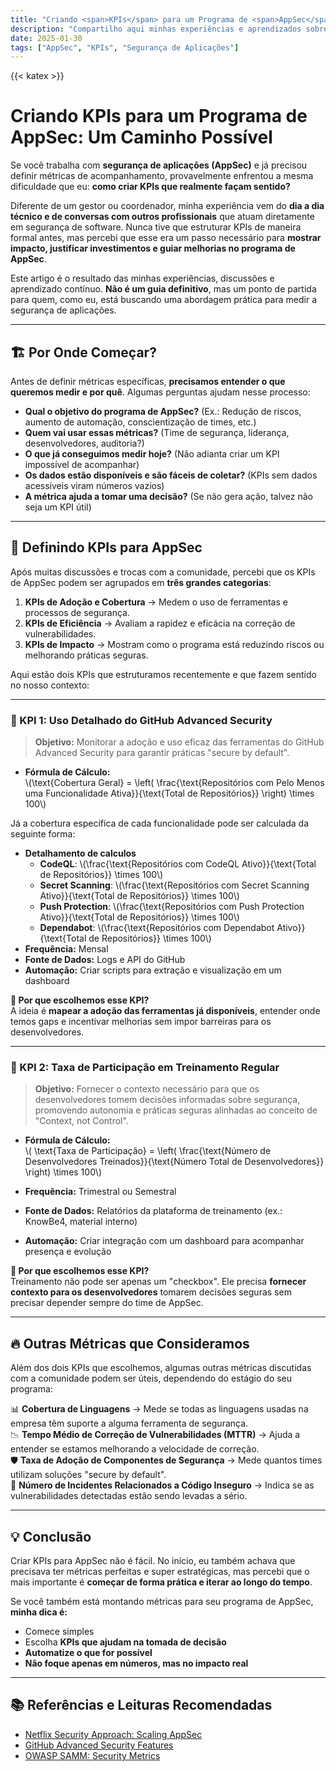 ```yaml
---
title: "Criando <span>KPIs</span> para um Programa de <span>AppSec</span>"
description: "Compartilho aqui minhas experiências e aprendizados sobre a criação de KPIs para segurança de aplicações, sem fórmulas mágicas, mas com insights práticos que podem ajudar outros profissionais na área."
date: 2025-01-30
tags: ["AppSec", "KPIs", "Segurança de Aplicações"]
---
```

{{< katex >}}

# Criando KPIs para um Programa de AppSec: Um Caminho Possível

Se você trabalha com **segurança de aplicações (AppSec)** e já precisou definir métricas de acompanhamento, provavelmente enfrentou a mesma dificuldade que eu: **como criar KPIs que realmente façam sentido?**  

Diferente de um gestor ou coordenador, minha experiência vem do **dia a dia técnico e de conversas com outros profissionais** que atuam diretamente em segurança de software. Nunca tive que estruturar KPIs de maneira formal antes, mas percebi que esse era um passo necessário para **mostrar impacto, justificar investimentos e guiar melhorias no programa de AppSec**.  

Este artigo é o resultado das minhas experiências, discussões e aprendizado contínuo. **Não é um guia definitivo**, mas um ponto de partida para quem, como eu, está buscando uma abordagem prática para medir a segurança de aplicações.

---

## 🏗️ **Por Onde Começar?**

Antes de definir métricas específicas, **precisamos entender o que queremos medir e por quê**. Algumas perguntas ajudam nesse processo:

- **Qual o objetivo do programa de AppSec?** (Ex.: Redução de riscos, aumento de automação, conscientização de times, etc.)
- **Quem vai usar essas métricas?** (Time de segurança, liderança, desenvolvedores, auditoria?)
- **O que já conseguimos medir hoje?** (Não adianta criar um KPI impossível de acompanhar)
- **Os dados estão disponíveis e são fáceis de coletar?** (KPIs sem dados acessíveis viram números vazios)
- **A métrica ajuda a tomar uma decisão?** (Se não gera ação, talvez não seja um KPI útil)

---

## 🎯 **Definindo KPIs para AppSec**

Após muitas discussões e trocas com a comunidade, percebi que os KPIs de AppSec podem ser agrupados em **três grandes categorias**:

1. **KPIs de Adoção e Cobertura** → Medem o uso de ferramentas e processos de segurança.  
2. **KPIs de Eficiência** → Avaliam a rapidez e eficácia na correção de vulnerabilidades.  
3. **KPIs de Impacto** → Mostram como o programa está reduzindo riscos ou melhorando práticas seguras.  

Aqui estão dois KPIs que estruturamos recentemente e que fazem sentido no nosso contexto:

---

### **📌 KPI 1: Uso Detalhado do GitHub Advanced Security**
> **Objetivo:** Monitorar a adoção e uso eficaz das ferramentas do GitHub Advanced Security para garantir práticas "secure by default".

- **Fórmula de Cálculo:**  
\\(\text{Cobertura Geral} = \left( \frac{\text{Repositórios com Pelo Menos uma Funcionalidade Ativa}}{\text{Total de Repositórios}} \right) \times 100\\)

Já a cobertura específica de cada funcionalidade pode ser calculada da seguinte forma:

- **Detalhamento de calculos**
  - **CodeQL**: \\(\frac{\text{Repositórios com CodeQL Ativo}}{\text{Total de Repositórios}} \times 100\\)
  - **Secret Scanning**: \\(\frac{\text{Repositórios com Secret Scanning Ativo}}{\text{Total de Repositórios}} \times 100\\)
  - **Push Protection**: \\(\frac{\text{Repositórios com Push Protection Ativo}}{\text{Total de Repositórios}} \times 100\\)
  - **Dependabot**: \\(\frac{\text{Repositórios com Dependabot Ativo}}{\text{Total de Repositórios}} \times 100\\)
- **Frequência:** Mensal  
- **Fonte de Dados:** Logs e API do GitHub  
- **Automação:** Criar scripts para extração e visualização em um dashboard  

**📌 Por que escolhemos esse KPI?**  
A ideia é **mapear a adoção das ferramentas já disponíveis**, entender onde temos gaps e incentivar melhorias sem impor barreiras para os desenvolvedores.

---

### **📌 KPI 2: Taxa de Participação em Treinamento Regular**
> **Objetivo:** Fornecer o contexto necessário para que os desenvolvedores tomem decisões informadas sobre segurança, promovendo autonomia e práticas seguras alinhadas ao conceito de "Context, not Control".

- **Fórmula de Cálculo:**  
\\(  \text{Taxa de Participação} = \left( \frac{\text{Número de Desenvolvedores Treinados}}{\text{Número Total de Desenvolvedores}} \right) \times 100\\)

- **Frequência:** Trimestral ou Semestral  
- **Fonte de Dados:** Relatórios da plataforma de treinamento (ex.: KnowBe4, material interno)  
- **Automação:** Criar integração com um dashboard para acompanhar presença e evolução  

**📌 Por que escolhemos esse KPI?**  
Treinamento não pode ser apenas um "checkbox". Ele precisa **fornecer contexto para os desenvolvedores** tomarem decisões seguras sem precisar depender sempre do time de AppSec.  

---

## 🔥 **Outras Métricas que Consideramos**
Além dos dois KPIs que escolhemos, algumas outras métricas discutidas com a comunidade podem ser úteis, dependendo do estágio do seu programa:

📊 **Cobertura de Linguagens** → Mede se todas as linguagens usadas na empresa têm suporte a alguma ferramenta de segurança.  
📉 **Tempo Médio de Correção de Vulnerabilidades (MTTR)** → Ajuda a entender se estamos melhorando a velocidade de correção.  
🛡️ **Taxa de Adoção de Componentes de Segurança** → Mede quantos times utilizam soluções "secure by default".  
🚨 **Número de Incidentes Relacionados a Código Inseguro** → Indica se as vulnerabilidades detectadas estão sendo levadas a sério.  

---

## 💡 **Conclusão**
Criar KPIs para AppSec não é fácil. No início, eu também achava que precisava ter métricas perfeitas e super estratégicas, mas percebi que o mais importante é **começar de forma prática e iterar ao longo do tempo**.  

Se você também está montando métricas para seu programa de AppSec, **minha dica é:**  
- Comece simples  
- Escolha **KPIs que ajudam na tomada de decisão**  
- **Automatize o que for possível**  
- **Não foque apenas em números, mas no impacto real**  

---

## 📚 **Referências e Leituras Recomendadas**
- [Netflix Security Approach: Scaling AppSec](https://netflixtechblog.com/scaling-appsec-at-netflix-2c3b6c51b1b2)
- [GitHub Advanced Security Features](https://github.com/features/security)
- [OWASP SAMM: Security Metrics](https://owaspsamm.org/model/measure/)

